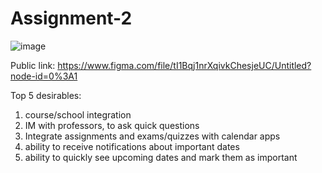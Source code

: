 # Assignment-2
![image](https://user-images.githubusercontent.com/55251929/155899774-91a0e85b-fa1d-42cd-8407-7a4928a17574.png)

Public link: https://www.figma.com/file/tI1Bqj1nrXqivkChesjeUC/Untitled?node-id=0%3A1

Top 5 desirables:
1) course/school integration
2) IM with professors, to ask quick questions
3) Integrate assignments and exams/quizzes with calendar apps
4) ability to receive notifications about important dates
5) ability to quickly see upcoming dates and mark them as important
